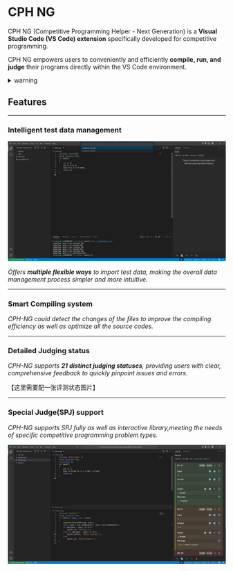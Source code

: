 # CPH NG

CPH NG (Competitive Programming Helper - Next Generation) is a **Visual Studio
Code (VS Code) extension** specifically developed for competitive programming.

CPH NG empowers users to conveniently and efficiently **compile, run, and
judge** their programs directly within the VS Code environment.

<div class="lfe-marked"><details class="warning"><summary>warning</summary><p>Until now, CPH NG supports C++ and Java only.</p></details></div>

## Features

---

### Intelligent test data management

![](images/loadFromFile.png)

_Offers **multiple flexible ways** to import test data, making the overall data
management process simpler and more intuitive._

---

### Smart Compiling system

_CPH-NG could detect the changes of the files to improve the compiling
efficiency as well as optimize all the source codes._

---

### Detailed Judging status

_CPH-NG supports **21 distinct judging statuses**, providing users with clear,
comprehensive feedback to quickly pinpoint issues and errors._

【这里需要配一张评测状态图片】

---

### Special Judge(SPJ) support

_CPH-NG supports SPJ fully as well as interactive library,meeting the needs of
specific competitive programming problem types._

![](images/specialJudge.png)
